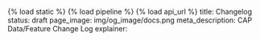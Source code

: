 {% load static %}
{% load pipeline %}
{% load api_url %}
title: Changelog
status: draft
page_image: img/og_image/docs.png
meta_description: CAP Data/Feature Change Log
explainer: